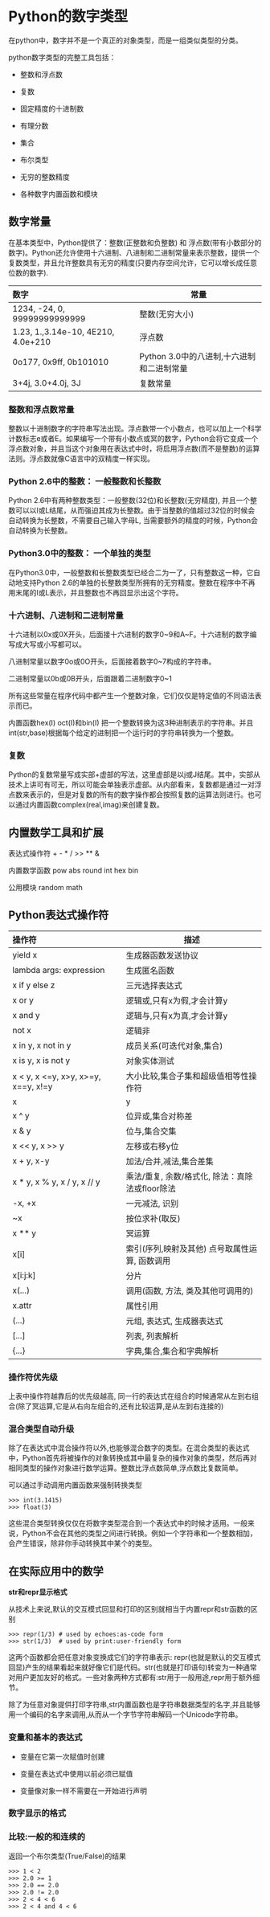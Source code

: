 
 # Python的数字类型
 
 在python中，数字并不是一个真正的对象类型，而是一组类似类型的分类。
 
 python数字类型的完整工具包括：
 
 - 整数和浮点数
 
 - 复数
 
 - 固定精度的十进制数
 
 - 有理分数
 
 - 集合
 
 - 布尔类型
 
 - 无穷的整数精度
 
 - 各种数字内置函数和模块


## 数字常量

在基本类型中，Python提供了：整数(正整数和负整数) 和 浮点数(带有小数部分的数字)。Python还允许使用十六进制、八进制和二进制常量来表示整数，提供一个复数类型，并且允许整数具有无穷的精度(只要内存空间允许，它可以增长成任意位数的数字).

数字|常量|
:---|--|
1234, -24, 0, 99999999999999|整数(无穷大小)|
1.23, 1.,3.14e-10, 4E210, 4.0e+210|浮点数|
0o177, 0x9ff, 0b101010|Python 3.0中的八进制,十六进制和二进制常量
3+4j, 3.0+4.0j, 3J|复数常量
 
### 整数和浮点数常量

整数以十进制数字的字符串写法出现。浮点数带一个小数点，也可以加上一个科学计数标志e或者E。如果编写一个带有小数点或冥的数字，Python会将它变成一个浮点数对象，并且当这个对象用在表达式中时，将启用浮点数(而不是整数)的运算法则。浮点数就像C语言中的双精度一样实现。

### Python 2.6中的整数： 一般整数和长整数

Python 2.6中有两种整数类型：一般整数(32位)和长整数(无穷精度), 并且一个整数可以以l或L结尾，从而强迫其成为长整数。由于当整数的值超过32位的时候会自动转换为长整数，不需要自己输入字母L, 当需要额外的精度的时候，Python会自动转换为长整数。

### Python3.0中的整数： 一个单独的类型

在Python3.0中，一般整数和长整数类型已经合二为一了，只有整数这一种，它自动地支持Python 2.6的单独的长整数类型所拥有的无穷精度。整数在程序中不再用末尾的l或L表示，并且整数也不再回显示出这个字符。

### 十六进制、八进制和二进制常量

十六进制以0x或0X开头，后面接十六进制的数字0~9和A~F。十六进制的数字编写成大写或小写都可以。

八进制常量以数字0o或0O开头，后面接着数字0~7构成的字符串。

二进制常量以0b或0B开头，后面跟着二进制数字0~1

所有这些常量在程序代码中都产生一个整数对象，它们仅仅是特定值的不同语法表示而已。

内置函数hex(I) oct(I)和bin(I) 把一个整数转换为这3种进制表示的字符串。并且int(str,base)根据每个给定的进制把一个运行时的字符串转换为一个整数。

### 复数

Python的复数常量写成实部+虚部的写法，这里虚部是以j或J结尾。其中，实部从技术上讲可有可无，所以可能会单独表示虚部。从内部看来，复数都是通过一对浮点数来表示的，但是对复数的所有的数字操作都会按照复数的运算法则进行。也可以通过内置函数complex(real,imag)来创建复数。

## 内置数学工具和扩展

表达式操作符 + - * / >> ** &

内置数学函数 pow abs round int hex bin

公用模块 random math

## Python表达式操作符

操作符|描述|
:---|--|
yield x|生成器函数发送协议|
lambda args: expression|生成匿名函数|
x if y else z|三元选择表达式|
x or y|逻辑或,只有x为假,才会计算y|
x and y|逻辑与,只有x为真,才会计算y|
not x|逻辑非|
x in y, x not in y|成员关系(可迭代对象,集合)|
x is y, x is not y|对象实体测试|
x < y, x <=y, x>y, x>=y, x==y, x!=y|大小比较,集合子集和超级值相等性操作符|
x | y|位或,集合并集|
x ^ y|位异或,集合对称差|
x & y|位与,集合交集|
x << y, x >> y|左移或右移y位|
x + y, x-y|加法/合并,减法,集合差集|
x * y, x % y, x / y, x // y|乘法/重复, 余数/格式化, 除法：真除法或floor除法|
-x, +x|一元减法, 识别|
~x|按位求补(取反)|
x ** y|冥运算|
x[i] |索引(序列,映射及其他) 点号取属性运算, 函数调用|
x[i:j:k] |分片|
x(...)|调用(函数, 方法, 类及其他可调用的)|
x.attr|属性引用|
(...)|元组, 表达式, 生成器表达式|
[...]|列表, 列表解析|
{...}|字典,集合,集合和字典解析|


### 操作符优先级

上表中操作符越靠后的优先级越高, 同一行的表达式在组合的时候通常从左到右组合(除了冥运算,它是从右向左组合的,还有比较运算,是从左到右连接的)

### 混合类型自动升级

除了在表达式中混合操作符以外,也能够混合数字的类型。在混合类型的表达式中，Python首先将被操作的对象转换成其中最复杂的操作对象的类型，然后再对相同类型的操作对象进行数学运算。整数比浮点数简单,浮点数比复数简单。

可以通过手动调用内置函数来强制转换类型
```
>>> int(3.1415)
>>> float(3)

```

这些混合类型转换仅仅在将数字类型混合到一个表达式中的时候才适用。一般来说，Python不会在其他的类型之间进行转换。例如一个字符串和一个整数相加，会产生错误，除非你手动转换其中某个的类型。


## 在实际应用中的数学

**str和repr显示格式**

从技术上来说,默认的交互模式回显和打印的区别就相当于内置repr和str函数的区别
```
>>> repr(1/3) # used by echoes:as-code form
>>> str(1/3)  # used by print:user-friendly form
```

这两个函数都会把任意对象变换成它们的字符串表示: repr(也就是默认的交互模式回显)产生的结果看起来就好像它们是代码。str(也就是打印语句)转变为一种通常对用户更加友好的格式。一些对象两种方式都有:str用于一般用途,repr用于额外细节。

除了为任意对象提供打印字符串,str内置函数也是字符串数据类型的名字,并且能够用一个编码的名字来调用,从而从一个字节字符串解码一个Unicode字符串。

### 变量和基本的表达式

- 变量在它第一次赋值时创建

- 变量在表达式中使用以前必须已赋值

- 变量像对象一样不需要在一开始进行声明

### 数字显示的格式

### 比较:一般的和连续的

返回一个布尔类型(True/False)的结果
```
>>> 1 < 2
>>> 2.0 >= 1
>>> 2.0 == 2.0
>>> 2.0 != 2.0
>>> 2 < 4 < 6
>>> 2 < 4 and 4 < 6
```

